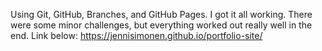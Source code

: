 Using Git, GitHub, Branches, and GitHub Pages. I got it all working. There were some minor challenges, but everything worked out really well in the end.
Link below:
https://jennisimonen.github.io/portfolio-site/
